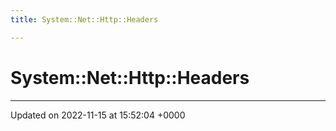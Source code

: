 ```yaml
---
title: System::Net::Http::Headers

---
```


# System::Net::Http::Headers








-------------------------------

Updated on 2022-11-15 at 15:52:04 +0000